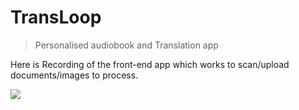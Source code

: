 # TransLoop

> Personalised audiobook and Translation app

Here is Recording of the front-end app which works to scan/upload documents/images to process.

![](https://github.com/nikhil36agarwal/transloop/blob/main/extras/images/untitled.gif)
